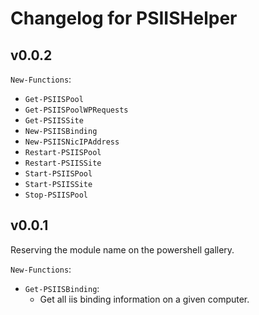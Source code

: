 # Changelog for PSIISHelper

## v0.0.2

`New-Functions`:

+ `Get-PSIISPool`
+ `Get-PSIISPoolWPRequests`
+ `Get-PSIISSite`
+ `New-PSIISBinding`
+ `New-PSIISNicIPAddress`
+ `Restart-PSIISPool`
+ `Restart-PSIISSite`
+ `Start-PSIISPool`
+ `Start-PSIISSite`
+ `Stop-PSIISPool`

## v0.0.1

Reserving the module name on the powershell gallery.

`New-Functions`:

+ `Get-PSIISBinding`:
  + Get all iis binding information on a given computer.